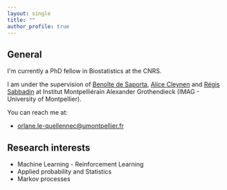 ```yaml
---
layout: single
title: ""
author_profile: true
---
```


## General

I'm currently a PhD fellow in Biostatistics at the CNRS. 

I am under the supervision of [Benoîte de Saporta](https://imag.umontpellier.fr/~saporta/index-en.html), [Alice Cleynen](https://www.alice-cleynen.menopresto.net/) and [Régis Sabbadin](https://miat.inrae.fr/site/R%C3%A9gis_SABBADIN) at Institut Montpelliérain Alexander Grothendieck (IMAG - University of Montpellier).

You can reach me at:

* [orlane.le-quellennec@umontpellier.fr](mailto:orlane.le-quellennec@umontpellier.fr)

## Research interests

* Machine Learning - Reinforcement Learning
* Applied probability and Statistics 
* Markov processes 

